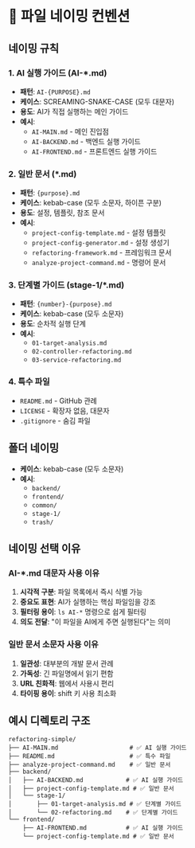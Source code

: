 # 📝 파일 네이밍 컨벤션

## 네이밍 규칙

### 1. AI 실행 가이드 (AI-*.md)
- **패턴**: `AI-{PURPOSE}.md`
- **케이스**: SCREAMING-SNAKE-CASE (모두 대문자)
- **용도**: AI가 직접 실행하는 메인 가이드
- **예시**:
  - `AI-MAIN.md` - 메인 진입점
  - `AI-BACKEND.md` - 백엔드 실행 가이드
  - `AI-FRONTEND.md` - 프론트엔드 실행 가이드

### 2. 일반 문서 (*.md)
- **패턴**: `{purpose}.md`
- **케이스**: kebab-case (모두 소문자, 하이픈 구분)
- **용도**: 설정, 템플릿, 참조 문서
- **예시**:
  - `project-config-template.md` - 설정 템플릿
  - `project-config-generator.md` - 설정 생성기
  - `refactoring-framework.md` - 프레임워크 문서
  - `analyze-project-command.md` - 명령어 문서

### 3. 단계별 가이드 (stage-1/*.md)
- **패턴**: `{number}-{purpose}.md`
- **케이스**: kebab-case (모두 소문자)
- **용도**: 순차적 실행 단계
- **예시**:
  - `01-target-analysis.md`
  - `02-controller-refactoring.md`
  - `03-service-refactoring.md`

### 4. 특수 파일
- `README.md` - GitHub 관례
- `LICENSE` - 확장자 없음, 대문자
- `.gitignore` - 숨김 파일

## 폴더 네이밍
- **케이스**: kebab-case (모두 소문자)
- **예시**:
  - `backend/`
  - `frontend/`
  - `common/`
  - `stage-1/`
  - `trash/`

## 네이밍 선택 이유

### AI-*.md 대문자 사용 이유
1. **시각적 구분**: 파일 목록에서 즉시 식별 가능
2. **중요도 표현**: AI가 실행하는 핵심 파일임을 강조
3. **필터링 용이**: `ls AI-*` 명령으로 쉽게 필터링
4. **의도 전달**: "이 파일을 AI에게 주면 실행된다"는 의미

### 일반 문서 소문자 사용 이유
1. **일관성**: 대부분의 개발 문서 관례
2. **가독성**: 긴 파일명에서 읽기 편함
3. **URL 친화적**: 웹에서 사용시 편리
4. **타이핑 용이**: shift 키 사용 최소화

## 예시 디렉토리 구조

```
refactoring-simple/
├── AI-MAIN.md                    # ✅ AI 실행 가이드
├── README.md                     # ✅ 특수 파일
├── analyze-project-command.md    # ✅ 일반 문서
├── backend/
│   ├── AI-BACKEND.md            # ✅ AI 실행 가이드
│   ├── project-config-template.md # ✅ 일반 문서
│   └── stage-1/
│       ├── 01-target-analysis.md # ✅ 단계별 가이드
│       └── 02-refactoring.md    # ✅ 단계별 가이드
└── frontend/
    ├── AI-FRONTEND.md           # ✅ AI 실행 가이드
    └── project-config-template.md # ✅ 일반 문서
```